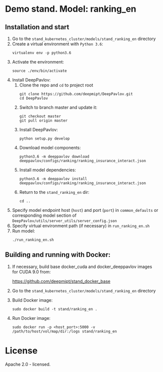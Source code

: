 # Demo stand. Model: ranking_en

## Installation and start
1. Go to the `stand_kubernetes_cluster/models/stand_ranking_en` directory
2. Create a virtual environment with `Python 3.6`:
    ```
    virtualenv env -p python3.6
    ```
3. Activate the environment:
    ```
    source ./env/bin/activate
    ```
4. Install DeepPavlov:
    1. Clone the repo and `cd` to project root
        ```
        git clone https://github.com/deepmipt/DeepPavlov.git
        cd DeepPavlov
        ```
    2. Switch to branch master and update it:
        ```
        git checkout master
        git pull origin master
        ```
    3. Install DeepPavlov:
        ```
        python setup.py develop
        ```
    4. Download model components:
        ```
        python3.6 -m deeppavlov download deeppavlov/configs/ranking/ranking_insurance_interact.json
        ```
    5. Install model dependencies:
        ```
        python3.6 -m deeppavlov install deeppavlov/configs/ranking/ranking_insurance_interact.json
        ```
    6. Return to the `stand_ranking_en` dir:
        ```
        cd ..
        ```
5. Specify model endpoint host (`host`) and port (`port`) in `common_defaults` or corresponding model section of `DeepPavlov/utils/server_utils/server_config.json`
6. Specify virtual environment path (if necessary) in `run_ranking_en.sh`
7. Run model:
    ```
    ./run_ranking_en.sh
    ```

## Building and running with Docker:
1. If necessary, build base docker_cuda and docker_deeppavlov images for CUDA 9.0 from:

   https://github.com/deepmipt/stand_docker_base
  
2. Go to the `stand_kubernetes_cluster/models/stand_ranking_en` directory

3. Build Docker image:
   ```
   sudo docker build -t stand/ranking_en .
   ```
4. Run Docker image:
   ```
   sudo docker run -p <host_port>:5000 -v /path/to/host/vol/map/dir:/logs stand/ranking_en
   ```

# License

Apache 2.0 - licensed.